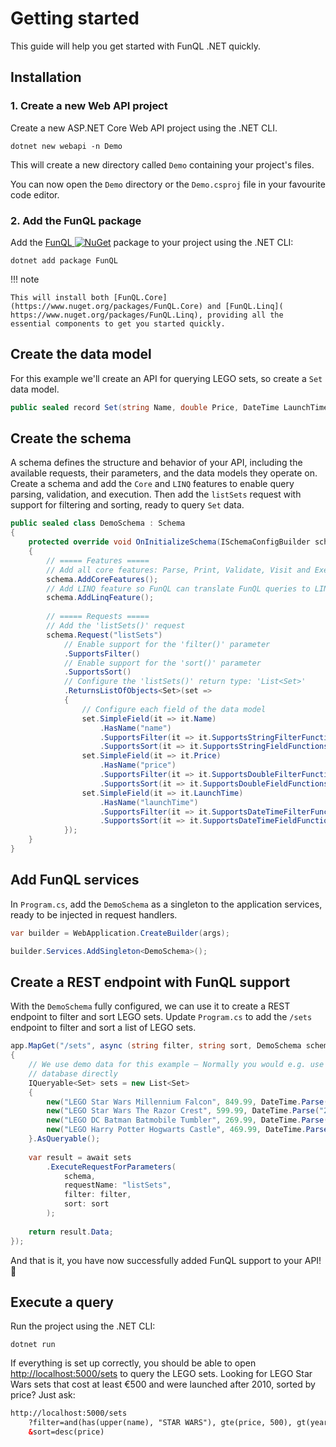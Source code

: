 ﻿# Getting started

This guide will help you get started with FunQL .NET quickly.

## Installation

### 1. Create a new Web API project

Create a new ASP.NET Core Web API project using the .NET CLI.

```shell
dotnet new webapi -n Demo
```

This will create a new directory called `Demo` containing your project's files.

You can now open the `Demo` directory or the `Demo.csproj` file in your favourite code editor.

### 2. Add the FunQL package

Add the [FunQL ![NuGet](https://img.shields.io/nuget/v/FunQL)](https://www.nuget.org/packages/FunQL) package to your 
project using the .NET CLI:

```shell
dotnet add package FunQL
```

!!! note

    This will install both [FunQL.Core](https://www.nuget.org/packages/FunQL.Core) and [FunQL.Linq](
    https://www.nuget.org/packages/FunQL.Linq), providing all the essential components to get you started quickly.

## Create the data model

For this example we'll create an API for querying LEGO sets, so create a `Set` data model.

```csharp
public sealed record Set(string Name, double Price, DateTime LaunchTime);
```

## Create the schema

A schema defines the structure and behavior of your API, including the available requests, their parameters, and the 
data models they operate on. Create a schema and add the `Core` and `LINQ` features to enable query parsing, validation, 
and execution. Then add the `listSets` request with support for filtering and sorting, ready to query `Set` data.

```csharp
public sealed class DemoSchema : Schema
{
    protected override void OnInitializeSchema(ISchemaConfigBuilder schema)
    {
        // ===== Features =====
        // Add all core features: Parse, Print, Validate, Visit and Execute
        schema.AddCoreFeatures();
        // Add LINQ feature so FunQL can translate FunQL queries to LINQ expressions, e.g. for use with EFCore DbSet
        schema.AddLinqFeature();
        
        // ===== Requests =====
        // Add the 'listSets()' request
        schema.Request("listSets")
            // Enable support for the 'filter()' parameter
            .SupportsFilter()
            // Enable support for the 'sort()' parameter
            .SupportsSort()
            // Configure the 'listSets()' return type: 'List<Set>'
            .ReturnsListOfObjects<Set>(set =>
            {
                // Configure each field of the data model
                set.SimpleField(it => it.Name)
                    .HasName("name")
                    .SupportsFilter(it => it.SupportsStringFilterFunctions())
                    .SupportsSort(it => it.SupportsStringFieldFunctions());
                set.SimpleField(it => it.Price)
                    .HasName("price")
                    .SupportsFilter(it => it.SupportsDoubleFilterFunctions())
                    .SupportsSort(it => it.SupportsDoubleFieldFunctions());
                set.SimpleField(it => it.LaunchTime)
                    .HasName("launchTime")
                    .SupportsFilter(it => it.SupportsDateTimeFilterFunctions())
                    .SupportsSort(it => it.SupportsDateTimeFieldFunctions());
            });
    }
}
```

## Add FunQL services

In `Program.cs`, add the `DemoSchema` as a singleton to the application services, ready to be injected in request 
handlers.

```csharp
var builder = WebApplication.CreateBuilder(args);

builder.Services.AddSingleton<DemoSchema>();
```

## Create a REST endpoint with FunQL support

With the `DemoSchema` fully configured, we can use it to create a REST endpoint to filter and sort LEGO sets. Update 
`Program.cs` to add the `/sets` endpoint to filter and sort a list of LEGO sets.  

```csharp
app.MapGet("/sets", async (string filter, string sort, DemoSchema schema) =>
{
    // We use demo data for this example — Normally you would e.g. use an Entity Framework Core DbContext to query the 
    // database directly
    IQueryable<Set> sets = new List<Set>
    {
        new("LEGO Star Wars Millennium Falcon", 849.99, DateTime.Parse("2017-10-01", styles: DateTimeStyles.AdjustToUniversal)),
        new("LEGO Star Wars The Razor Crest", 599.99, DateTime.Parse("2022-10-03", styles: DateTimeStyles.AdjustToUniversal)),
        new("LEGO DC Batman Batmobile Tumbler", 269.99, DateTime.Parse("2021-11-01", styles: DateTimeStyles.AdjustToUniversal)),
        new("LEGO Harry Potter Hogwarts Castle", 469.99, DateTime.Parse("2018-09-01", styles: DateTimeStyles.AdjustToUniversal)),
    }.AsQueryable();
    
    var result = await sets
        .ExecuteRequestForParameters(
            schema, 
            requestName: "listSets", 
            filter: filter, 
            sort: sort
        );
    
    return result.Data;
});
```

And that is it, you have now successfully added FunQL support to your API! 🚀

## Execute a query

Run the project using the .NET CLI:

```shell
dotnet run
```

If everything is set up correctly, you should be able to open [http://localhost:5000/sets](http://localhost:5000/sets) 
to query the LEGO sets. Looking for LEGO Star Wars sets that cost at least €500 and were launched after 2010, sorted by
price? Just ask:

```html
http://localhost:5000/sets
    ?filter=and(has(upper(name), "STAR WARS"), gte(price, 500), gt(year(launchTime), 2010))
    &sort=desc(price)
```

